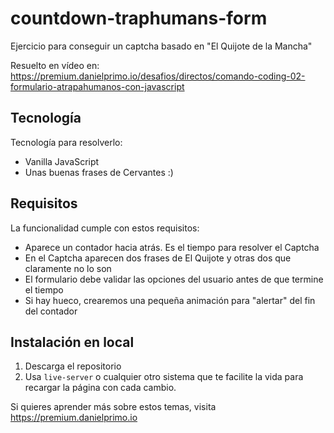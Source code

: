 # countdown-traphumans-form

Ejercicio para conseguir un captcha basado en "El Quijote de la Mancha"

Resuelto en vídeo en: https://premium.danielprimo.io/desafios/directos/comando-coding-02-formulario-atrapahumanos-con-javascript

## Tecnología

Tecnología para resolverlo:
- Vanilla JavaScript
- Unas buenas frases de Cervantes :)

## Requisitos

La funcionalidad cumple con estos requisitos:

- Aparece un contador hacia atrás. Es el tiempo para resolver el Captcha
- En el Captcha aparecen dos frases de El Quijote y otras dos que claramente no lo son
- El formulario debe validar las opciones del usuario antes de que termine el tiempo
- Si hay hueco, crearemos una pequeña animación para "alertar" del fin del contador

## Instalación en local

1. Descarga el repositorio
2. Usa `live-server` o cualquier otro sistema que te facilite la vida para recargar la página con cada cambio.


Si quieres aprender más sobre estos temas, visita https://premium.danielprimo.io